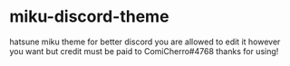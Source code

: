 # miku-discord-theme
hatsune miku theme for better discord
you are allowed to edit it however you want but credit must be paid to ComiCherro#4768
thanks for using!
